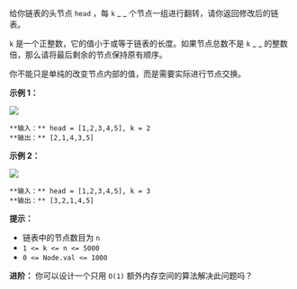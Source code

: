 给你链表的头节点 `head` ，每 `k` _ _ 个节点一组进行翻转，请你返回修改后的链表。

`k` 是一个正整数，它的值小于或等于链表的长度。如果节点总数不是 `k` _ _ 的整数倍，那么请将最后剩余的节点保持原有顺序。

你不能只是单纯的改变节点内部的值，而是需要实际进行节点交换。



**示例 1：**

![](https://assets.leetcode.com/uploads/2020/10/03/reverse_ex1.jpg)

    
    
    **输入：** head = [1,2,3,4,5], k = 2
    **输出：** [2,1,4,3,5]
    

**示例 2：**

![](https://assets.leetcode.com/uploads/2020/10/03/reverse_ex2.jpg)

    
    
    **输入：** head = [1,2,3,4,5], k = 3
    **输出：** [3,2,1,4,5]
    



**提示：**

  * 链表中的节点数目为 `n`
  * `1 <= k <= n <= 5000`
  * `0 <= Node.val <= 1000`



**进阶：** 你可以设计一个只用 `O(1)` 额外内存空间的算法解决此问题吗？

